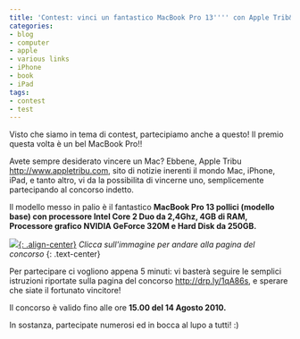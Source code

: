 ```yaml
---
title: 'Contest: vinci un fantastico MacBook Pro 13'''' con Apple Trib&ugrave;'
categories:
- blog
- computer
- apple
- various links
- iPhone
- book
- iPad
tags:
- contest
- test
---
```

Visto che siamo in tema di contest, partecipiamo anche a questo! Il premio
questa volta è un bel MacBook Pro!!

Avete sempre desiderato vincere un Mac? Ebbene, Apple Tribu
<http://www.appletribu.com>, sito di notizie inerenti il mondo Mac, iPhone,
iPad, e tanto altro, vi da la possibilita di vincerne uno, semplicemente
partecipando al concorso indetto.

Il modello messo in palio è il fantastico **MacBook Pro 13 pollici (modello
base) con processore Intel Core 2 Duo da 2,4Ghz, 4GB di RAM, Processore
grafico NVIDIA GeForce 320M e Hard Disk da 250GB.**

[![]({{site.url}}/images/Vinci-un-MacBook-Pro-13.jpg){: .align-center}](http://drp.ly/1qA86s)
_Clicca sull'immagine per andare alla pagina del concorso_
{: .text-center}

Per partecipare ci vogliono appena 5 minuti: vi basterà seguire le semplici
istruzioni riportate sulla pagina del concorso <http://drp.ly/1qA86s>, e
sperare che siate il fortunato vincitore!

Il concorso è valido fino alle ore **15.00 del 14 Agosto 2010.**

In sostanza, partecipate numerosi ed in bocca al lupo a tutti! :)